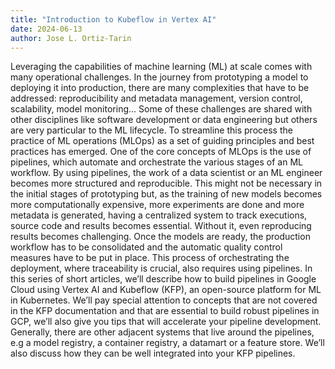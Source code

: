 ```yaml
---
title: "Introduction to Kubeflow in Vertex AI"
date: 2024-06-13
author: Jose L. Ortiz-Tarin
---
```


Leveraging the capabilities of machine learning (ML) at scale comes with many operational challenges. In the journey from prototyping a model to deploying it into production, there are many complexities that have to be addressed: reproducibility and metadata management, version control, scalability, model monitoring... Some of these challenges are shared with other disciplines like software development or data engineering but others are very particular to the ML lifecycle. To streamline this process the practice of ML operations (MLOps) as a set of guiding principles and best practices has emerged. One of the core concepts of MLOps is the use of pipelines, which automate and orchestrate the various stages of an ML workflow. 
By using pipelines, the work of a data scientist or an ML engineer becomes more structured and reproducible. This might not be necessary in the initial stages of prototyping but, as the training of new models becomes more computationally expensive, more experiments are done and more metadata is generated, having a centralized system to track executions, source code and results becomes essential. Without it, even reproducing results becomes challenging. Once the models are ready, the production workflow has to be consolidated and the automatic quality control measures have to be put in place. This process of orchestrating the deployment, where traceability is crucial, also requires using pipelines. 
In this series of short articles, we’ll describe how to build pipelines in Google Cloud using Vertex AI and Kubeflow (KFP), an open-source platform for ML in Kubernetes. We’ll pay special attention to concepts that are not covered in the KFP documentation and that are essential to build robust pipelines in GCP, we’ll also give you tips that will accelerate your pipeline development. Generally, there are other adjacent systems that live around the pipelines, e.g a model registry, a container registry, a datamart or a feature store. We’ll also discuss how they can be well integrated into your KFP pipelines.
